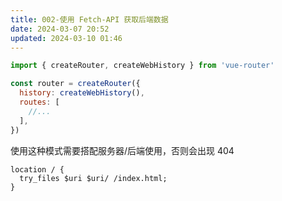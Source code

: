 ```yaml
---
title: 002-使用 Fetch-API 获取后端数据
date: 2024-03-07 20:52
updated: 2024-03-10 01:46
---
```


```js
import { createRouter, createWebHistory } from 'vue-router'

const router = createRouter({
  history: createWebHistory(),
  routes: [
    //...
  ],
})
```

使用这种模式需要搭配服务器/后端使用，否则会出现 404

```nginx
location / {
  try_files $uri $uri/ /index.html;
}
```
